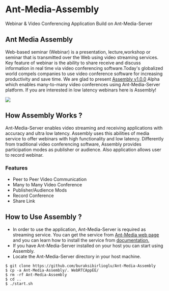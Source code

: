 # Ant-Media-Assembly
Webinar &amp; Video Conferencing Application Build on Ant-Media-Server
## Ant Media Assembly

Web-based seminar (Webinar) is a presentation, lecture,workshop or seminar that is transmitted over the Web using video streaming services. Key feature of webinar is the ability to share receive and discuss information in real time via video conferencing software.Today's globalized world compels companies to use video conference software for increasing productivity and save time. We are glad to present [Assembly v1.0.0](https://github.com/buraksibirlioglu/Ant-Media-Assembly) Alpha which enables many-to-many video conferences using Ant-Media-Server platform. If you are interested in low latency webinars here is Assembly!

![](https://user-images.githubusercontent.com/25819600/43515481-472dae22-958b-11e8-9694-fb45b558dee5.png)
## How Assembly Works ?
Ant-Media-Server enables video streaming and receiving applications with accuracy and ultra low latency. Assembly uses this abilities of media service to offer webinars with high functionality and low latency.  Differently from traditional video conferencing software, Assembly provides participation modes as publisher or audience. Also application allows user to record webinar.
### Features
* Peer to Peer Video Communication
* Many to Many Video Conference
* Publisher/Audience Mods
* Record Conference
* Share Link

## How to Use Assembly ?
* In order to use the application, Ant-Media-Server is required as streaming service. You can get the service from [Ant-Media web page](https://antmedia.io/) and you can learn how to install the service from [documentation.](https://github.com/ant-media/Ant-Media-Server/wiki)
* If you have Ant-Media-Server installed on your host you can start using Assembly.
* Locate the Ant-Media-Server directory in your host machine.

```$ cd webapps
$ git clone https://github.com/buraksibirlioglu/Ant-Media-Assembly
$ cp -a Ant-Media-Assembly/. WebRTCAppEE/
$ rm -rf Ant-Media-Assembly
$ cd ..
$ ./start.sh
